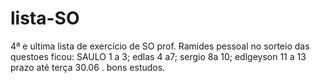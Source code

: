 ﻿# lista-SO
4ª e ultima lista de exercício de SO prof. Ramides
 pessoal no sorteio das questoes ficou: SAULO 1 a 3; edlas 4 a7; sergio 8a 10; edlgeyson 11 a 13
prazo até terça 30.06 . bons estudos.
